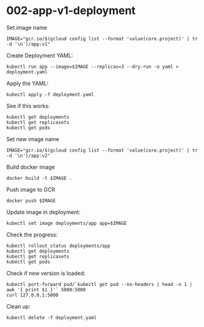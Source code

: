 # 002-app-v1-deployment

Set image name
```
IMAGE="gcr.io/$(gcloud config list --format 'value(core.project)' | tr -d '\n')/app:v1"
```

Create Deployment YAML:
```
kubectl run app --image=$IMAGE --replicas=3 --dry-run -o yaml > deployment.yaml
```

Apply the YAML:
```
kubectl apply -f deployment.yaml
```

See if this works:
```
kubectl get deployments
kubectl get replicasets
kubectl get pods
```

Set new image name
```
IMAGE="gcr.io/$(gcloud config list --format 'value(core.project)' | tr -d '\n')/app:v2"
```

Build docker image
```
docker build -t $IMAGE .
```

Push image to GCR
```
docker push $IMAGE
```

Update image in deployment:
```
kubectl set image deployments/app app=$IMAGE
```

Check the progress:
```
kubectl rollout status deployments/app
kubectl get deployments
kubectl get replicasets
kubectl get pods
```

Check if new version is loaded:
```
kubectl port-forward pod/`kubectl get pod --no-headers | head -n 1 | awk '{ print $1 }'` 5000:5000
curl 127.0.0.1:5000
```

Clean up:
```
kubectl delete -f deployment.yaml
```
